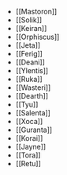 - [[Mastoron]]
- [[Solik]]
- [[Keiran]]
- [[Orphiscus]]
- [[Jeta]]
- [[Ferig]]
- [[Deani]]
- [[Ylentis]]
- [[Ruka]]
- [[Wasteri]]
- [[Dearth]]
- [[Tyu]]
- [[Salenta]]
- [[Xoca]]
- [[Guranta]]
- [[Korai]]
- [[Jayne]]
- [[Tora]]
- [[Retu]]